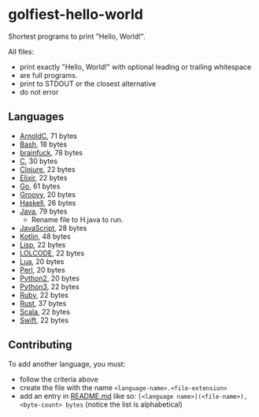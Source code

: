 # golfiest-hello-world

Shortest programs to print "Hello, World!".

All files:
- print exactly "Hello, World!" with optional leading or trailing whitespace
- are full programs.
- print to STDOUT or the closest alternative
- do not error

## Languages

- [ArnoldC](ArnoldC.arnoldc), 71 bytes
- [Bash](Bash.sh), 18 bytes
- [brainfuck](brainfuck.b), 78 bytes
- [C](C.c), 30 bytes
- [Clojure](Clojure.clj), 22 bytes
- [Elixir](Elixir.ex), 22 bytes
- [Go](Go.go), 61 bytes
- [Groovy](Groovy.groovy), 20 bytes
- [Haskell](Haskell.hs), 26 bytes
- [Java](Java.java), 79 bytes
    - Rename file to H.java to run.
- [JavaScript](JavaScript.js), 28 bytes
- [Kotlin](Kotlin.kt), 48 bytes
- [Lisp](Lisp.lisp), 22 bytes
- [LOLCODE](LOLCODE.lol), 22 bytes
- [Lua](Lua.lua), 20 bytes
- [Perl](Perl.pl), 20 bytes
- [Python2](Python2.py), 20 bytes
- [Python3](Python3.py), 22 bytes
- [Ruby](Ruby.rb), 22 bytes
- [Rust](Rust.rs), 37 bytes
- [Scala](Scala.sc), 22 bytes
- [Swift](Swift.swift), 22 bytes

## Contributing

To add another language, you must:
- follow the criteria above
- create the file with the name `<language-name>.<file-extension>`
- add an entry in [README.md](README.md) like so: `[<language name>](<file-name>), <byte-count> bytes` (notice the list is alphabetical)
